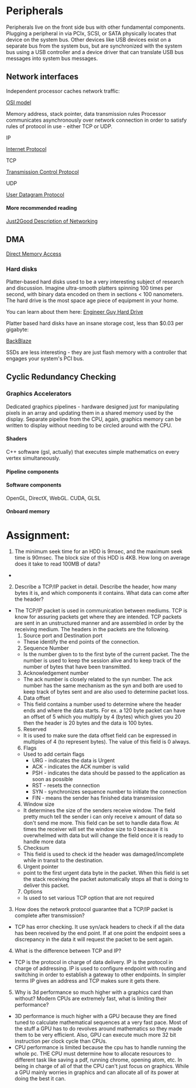 # Peripherals

Peripherals live on the front side bus with other fundamental components. Plugging a peripheral in via PCIx, SCSI, or SATA physically locates that device on the system bus. Other devices like USB devices exist on a separate bus from the system bus, but are synchronized with the system bus using a USB controller and a device driver that can translate USB bus messages into system bus messages.

## Network interfaces

Independent processor caches network traffic:

[OSI model](https://en.wikipedia.org/wiki/OSI_model)

Memory address, stack pointer, data transmission rules
Processor communicates asynchronously over network connection in order to satisfy rules of protocol in use - either TCP or UDP.

IP

[Internet Protocol](https://en.wikipedia.org/wiki/Internet_Protocol)

TCP

[Transmission Control Protocol](https://en.wikipedia.org/wiki/Transmission_Control_Protocol)

UDP

[User Datagram Protocol](https://en.wikipedia.org/wiki/User_Datagram_Protocol)

#### More recommended reading

[Just2Good Description of Networking](http://www.just2good.co.uk/networking.php)

## DMA

[Direct Memory Access](https://en.wikipedia.org/wiki/Direct_memory_access)

### Hard disks

Platter-based hard disks used to be a very interesting subject of research and discussion. Imagine ultra-smooth platters spinning 100 times per second, with binary data encoded on them in sections < 100 nanometers. The hard drive is the most space age piece of equipment in your home.

You can learn about them here:
[Engineer Guy Hard Drive](https://en.wikipedia.org/wiki/File:Harddrive-engineerguy.ogv)

Platter based hard disks have an insane storage cost, less than $0.03 per gigabyte:

[BackBlaze](https://www.backblaze.com/blog/hard-drive-cost-per-gigabyte/)

SSDs are less interesting - they are just flash memory with a controller that engages your system's PCI bus.

## Cyclic Redundancy Checking

### Graphics Accelerators

Dedicated graphics pipelines - hardware designed just for manipulating pixels in an array and updating them in a shared memory used by the display. Separate pipeline from the CPU, again, graphics memory can be written to display without needing to be circled around with the CPU.

#### Shaders

C++ software (gsl, actually) that executes simple mathematics on every vertex simultaneously.

#### Pipeline components



#### Software components

OpenGL, DirectX, WebGL. CUDA, GLSL

#### Onboard memory


# Assignment:

1. The minimum seek time for an HDD is 9msec, and the maximum seek time is 90msec. The block size of this HDD is 4KB. How long on average does it take to read 100MB of data?
  *

2. Describe a TCP/IP packet in detail. Describe the header, how many bytes it is, and which components it contains. What data can come after the header?
  * The TCP/IP packet is used in communication between mediums. TCP is know for assuring packets get where they are intended. TCP packets are sent in an unstructured manner and are assembled in order by the receiving medium. The headers in the packets are the following.
    1. Source port and Destination port
      * These identify the end points of the connection.
    2. Sequence Number
      * Is the number given to to the first byte of the current packet. The the number is used to keep the session alive and to keep track of the number of bytes that have been transmitted.
    3. Acknowledgement number
      * The ack number is closely related to the syn number. The ack number has  the same mechanism as the syn and both are used to keep track of bytes sent and are also used to determine packet loss.
    4. Data offset
      * This field contains a number used to determine where the header ends and where the data starts. For ex. a 120 byte packet can have an offset of 5 which you multiply by 4 (bytes) which gives you 20 then the header is 20 bytes and the data is 100 bytes.
    5. Reserved
      * It is used to make sure the data offset field can be expressed in multiples of 4 (to represent bytes). The value of this field is 0 always.
    6. Flags
      * Used to add certain flags
        * URG - indicates the data is Urgent
        * ACK - indicates the ACK number is valid
        * PSH - indicates the data should be passed to the application as soon as possible
        * RST - resets the connection
        * SYN - synchronizes sequence number to initiate the connection
        * FIN - means the sender has finished data transmission
    4. Window size
      * It determines the size of the senders receive window. The field pretty much tell the sender i can only receive x amount of data so don't send me more. This field can be set to handle data flow. At times the receiver will set the window size to 0 because it is overwhelmed with data but will change the field once it is ready to handle more data
    5. Checksum
      * This field is used to check id the header was damaged/incomplete while in transit to the destination.
    6. Urgent pointer
      * point to the first urgent data byte in the packet. When this field is set the stack receiving the packet automatically stops all that is doing to deliver this packet.
    7. Options
      * Is used to set various TCP option that are not required

3. How does the network protocol guarantee that a TCP/IP packet is complete after transmission?
  * TCP has error checking. It use syn/ack headers to check if all the data has been received by the end point. If at one point the endpoint sees a discrepancy in the data it will request the packet to be sent again.

4. What is the difference between TCP and IP?
  * TCP is the protocol in charge of data delivery. IP is the protocol in charge of addressing. IP is used to configure endpoint with routing and switching in order to establish a gateway to other endpoints. In simpler terms IP gives an address and TCP makes sure it gets there.

5. Why is 3d performance so much higher with a graphics card than without? Modern CPUs are extremely fast, what is limiting their performance?
  * 3D performance is much higher with a GPU because they are fined tuned to calculate mathematical sequences at a very fast pace. Most of the stuff a GPU has to do revolves around mathematics so they made them to be very efficient. Also, GPU can execute much more 32 bit instruction per clock cycle than CPUs.
  * CPU performance is limited because the cpu has to handle running the whole pc. THE CPU must determine how to allocate resources to different task like saving a pdf, running chrome, opening atom, etc. In being in charge of all of that the CPU can't just focus on graphics. While a GPU mainly worries in graphics and can allocate all of its power at doing the best it can.
